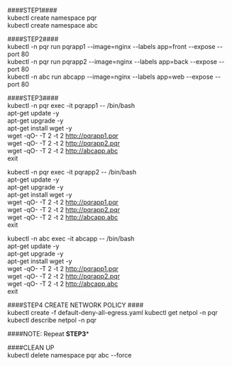 
####STEP1####   	
kubectl create namespace pqr   
kubectl create namespace abc

####STEP2####         	
kubectl -n pqr run pqrapp1 --image=nginx --labels app=front --expose --port 80   
kubectl -n pqr run  pqrapp2 --image=nginx --labels app=back  --expose --port 80   
kubectl -n abc run  abcapp  --image=nginx --labels app=web --expose --port 80   

####STEP3####   	
kubectl -n pqr exec -it pqrapp1 -- /bin/bash   
apt-get update -y  
apt-get upgrade -y   
apt-get install  wget -y   
wget -qO-  -T 2   -t  2       http://pqrapp1.pqr   
wget -qO-  -T 2   -t  2       http://pqrapp2.pqr    
wget -qO-  -T 2   -t  2       http://abcapp.abc      
exit  


kubectl -n pqr exec -it pqrapp2 -- /bin/bash    
apt-get update -y   
apt-get upgrade -y   
apt-get install  wget -y   
wget -qO-  -T 2   -t  2       http://pqrapp1.pqr   
wget -qO-  -T 2   -t  2       http://pqrapp2.pqr    
wget -qO-  -T 2   -t  2       http://abcapp.abc      
exit  


kubectl -n abc exec -it abcapp -- /bin/bash   
apt-get update -y   
apt-get upgrade -y   
apt-get install  wget -y   
wget -qO-  -T 2   -t  2       http://pqrapp1.pqr   
wget -qO-  -T 2   -t  2       http://pqrapp2.pqr    
wget -qO-  -T 2   -t  2       http://abcapp.abc      
exit  

####STEP4 CREATE NETWORK POLICY ####   	
kubectl create -f default-deny-all-egress.yaml
kubectl get netpol -n pqr
kubectl describe netpol -n pqr

####NOTE: Repeat ****STEP3*****     

####CLEAN UP     
kubectl delete namespace pqr abc --force


